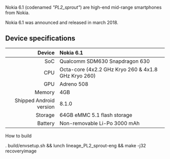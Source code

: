  Nokia 6.1 (codenamed _"PL2_sprout"_) are high-end mid-range smartphones from Nokia.

Nokia 6.1 was announced and released in march 2018.

## Device specifications

| Device       |   Nokia 6.1                                     |
| -----------: | :---------------------------------------------- |
| SoC          | Qualcomm SDM630 Snapdragon 630                  |
| CPU          | Octa-core (4x2.2 GHz Kryo 260 & 4x1.8 GHz Kryo 260)|
| GPU          | Adreno 508                                      |
| Memory       | 4GB                                             |
| Shipped Android version | 8.1.0                                |
| Storage      | 64GB eMMC 5.1 flash storage                     |
| Battery      | Non-removable Li-Po 3000 mAh                    |


How to build

. build/envsetup.sh && lunch lineage_PL2_sprout-eng && make -j32 recoveryimage

